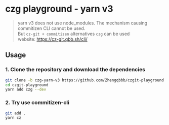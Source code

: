 # czg playground - yarn v3

> yarn v3 does not use node_modules. The mechanism causing commitizen CLI cannot be used.<br>
> But `cz-git + commitizen` alternatives `czg` can be used<br>
> website: https://cz-git.qbb.sh/cli/

## Usage

### 1. Clone the repository and download the dependencies
```bash
git clone -b czg-yarn-v3 https://github.com/Zhengqbbb/czgit-playground.git
cd czgit-playground
yarn add czg --dev
```

### 2. Try use commitizen-cli
```bash
git add .
yarn cz
```
